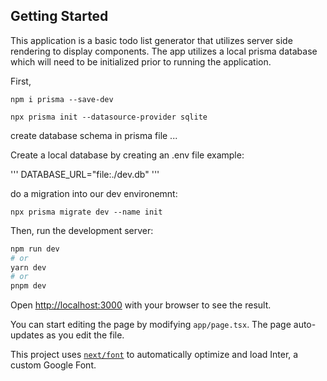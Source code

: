 
## Getting Started

This application is a basic todo list generator that utilizes server side rendering to display components. The app utilizes a local prisma database which will need to be initialized prior to running the application.

First, 

```npm i prisma --save-dev```

```npx prisma init --datasource-provider sqlite```

create database schema in prisma file ... 

Create a local database by creating an .env file
example:

'''
DATABASE_URL="file:./dev.db"
'''

do a migration into our dev environemnt:

```npx prisma migrate dev --name init```

Then, run the development server:

```bash
npm run dev
# or
yarn dev
# or
pnpm dev
```

Open [http://localhost:3000](http://localhost:3000) with your browser to see the result.

You can start editing the page by modifying `app/page.tsx`. The page auto-updates as you edit the file.

This project uses [`next/font`](https://nextjs.org/docs/basic-features/font-optimization) to automatically optimize and load Inter, a custom Google Font.

